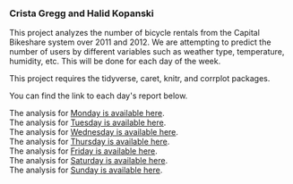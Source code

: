 ### Crista Gregg and Halid Kopanski  

This project analyzes the number of bicycle rentals from the Capital Bikeshare system over 2011 and 2012. We are attempting to predict the number of users by different variables such as weather type, temperature, humidity, etc. This will be done for each day of the week.   

This project requires the tidyverse, caret, knitr, and corrplot packages. 

You can find the link to each day's report below.   
  
The analysis for [Monday is available here](Report-Monday.md).  
The analysis for [Tuesday is available here](Report-Tuesday.md).  
The analysis for [Wednesday is available here](Report-Wednesday.md).  
The analysis for [Thursday is available here](Report-Thursday.md).  
The analysis for [Friday is available here](Report-Friday.md).  
The analysis for [Saturday is available here](Report-Saturday.md).  
The analysis for [Sunday is available here](Report-Sunday.md).  
